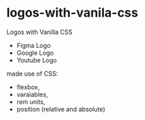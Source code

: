 # logos-with-vanila-css
Logos with Vanilla CSS

* Figma Logo
* Google Logo
* Youtube Logo

made use of CSS:
* flexbox, 
* varaiables, 
* rem units,
* position (relative and absolute)
